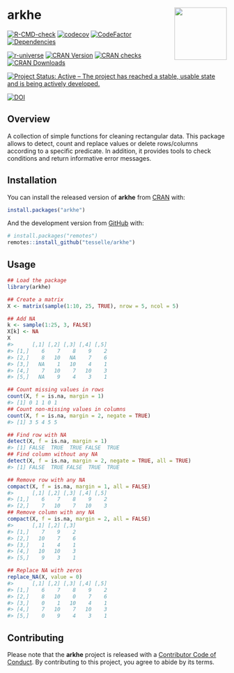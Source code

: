 
<!-- README.md is generated from README.Rmd. Please edit that file -->

# arkhe <img width=120px src="man/figures/logo.png" align="right" />

<!-- badges: start -->

[![R-CMD-check](https://github.com/tesselle/arkhe/workflows/R-CMD-check/badge.svg)](https://github.com/tesselle/arkhe/actions)
[![codecov](https://codecov.io/gh/tesselle/arkhe/branch/main/graph/badge.svg)](https://app.codecov.io/gh/tesselle/arkhe)
[![CodeFactor](https://www.codefactor.io/repository/github/tesselle/arkhe/badge/main)](https://www.codefactor.io/repository/github/tesselle/arkhe/overview/main)
[![Dependencies](https://tinyverse.netlify.com/badge/arkhe)](https://cran.r-project.org/package=arkhe)

<a href="https://tesselle.r-universe.dev" class="pkgdown-devel"><img
src="https://tesselle.r-universe.dev/badges/arkhe"
alt="r-universe" /></a>
<a href="https://cran.r-project.org/package=arkhe"
class="pkgdown-release"><img
src="http://www.r-pkg.org/badges/version/arkhe"
alt="CRAN Version" /></a>
<a href="https://cran.r-project.org/web/checks/check_results_arkhe.html"
class="pkgdown-release"><img
src="https://cranchecks.info/badges/worst/arkhe"
alt="CRAN checks" /></a>
<a href="https://cran.r-project.org/package=arkhe"
class="pkgdown-release"><img
src="http://cranlogs.r-pkg.org/badges/arkhe" alt="CRAN Downloads" /></a>

[![Project Status: Active – The project has reached a stable, usable
state and is being actively
developed.](https://www.repostatus.org/badges/latest/active.svg)](https://www.repostatus.org/#active)

[![DOI](https://zenodo.org/badge/DOI/10.5281/zenodo.3526659.svg)](https://doi.org/10.5281/zenodo.3526659)
<!-- badges: end -->

## Overview

A collection of simple functions for cleaning rectangular data. This
package allows to detect, count and replace values or delete
rows/columns according to a specific predicate. In addition, it provides
tools to check conditions and return informative error messages.

## Installation

You can install the released version of **arkhe** from
[CRAN](https://CRAN.R-project.org) with:

``` r
install.packages("arkhe")
```

And the development version from [GitHub](https://github.com/) with:

``` r
# install.packages("remotes")
remotes::install_github("tesselle/arkhe")
```

## Usage

``` r
## Load the package
library(arkhe)
```

``` r
## Create a matrix
X <- matrix(sample(1:10, 25, TRUE), nrow = 5, ncol = 5)

## Add NA
k <- sample(1:25, 3, FALSE)
X[k] <- NA
X
#>      [,1] [,2] [,3] [,4] [,5]
#> [1,]    6    7    8    9    2
#> [2,]    8   10   NA    7    6
#> [3,]   NA    1   10    4    1
#> [4,]    7   10    7   10    3
#> [5,]   NA    9    4    3    1

## Count missing values in rows
count(X, f = is.na, margin = 1)
#> [1] 0 1 1 0 1
## Count non-missing values in columns
count(X, f = is.na, margin = 2, negate = TRUE)
#> [1] 3 5 4 5 5

## Find row with NA
detect(X, f = is.na, margin = 1)
#> [1] FALSE  TRUE  TRUE FALSE  TRUE
## Find column without any NA
detect(X, f = is.na, margin = 2, negate = TRUE, all = TRUE)
#> [1] FALSE  TRUE FALSE  TRUE  TRUE

## Remove row with any NA
compact(X, f = is.na, margin = 1, all = FALSE)
#>      [,1] [,2] [,3] [,4] [,5]
#> [1,]    6    7    8    9    2
#> [2,]    7   10    7   10    3
## Remove column with any NA
compact(X, f = is.na, margin = 2, all = FALSE)
#>      [,1] [,2] [,3]
#> [1,]    7    9    2
#> [2,]   10    7    6
#> [3,]    1    4    1
#> [4,]   10   10    3
#> [5,]    9    3    1

## Replace NA with zeros
replace_NA(X, value = 0)
#>      [,1] [,2] [,3] [,4] [,5]
#> [1,]    6    7    8    9    2
#> [2,]    8   10    0    7    6
#> [3,]    0    1   10    4    1
#> [4,]    7   10    7   10    3
#> [5,]    0    9    4    3    1
```

## Contributing

Please note that the **arkhe** project is released with a [Contributor
Code of Conduct](https://www.tesselle.org/conduct.html). By contributing
to this project, you agree to abide by its terms.
